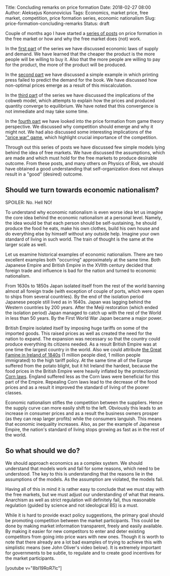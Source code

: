 Title: Concluding remarks on price formation
Date: 2018-02-27 08:00
Author: Aleksejus Kononovicius
Tags: Economics, market price, free market, competition, price formation series, economic nationalism
Slug: price-formation-concluding-remarks
Status: draft

Couple of months ago I have started a [series of posts](/tag/price-formation-series/) on price formation in the free market or how and why the free market does (not) work.

In the [first part]({filename}/articles/2017/paklausos-ir-pasiulos-desniai.md) of the series we have discussed economic laws of supply and demand. We have learned that the cheaper the product is the more people will be willing to buy it. Also that the more people are willing to pay for the product, the more of the product will be produced.

In the [second part]({filename}/articles/2018/price-formation-printing-press.md) we have discussed a simple example in which printing press failed to predict the demand for the book. We have discussed how non-optimal prices emerge as a result of this miscalculation.

In the [third part]({filename}/articles/2018/cobweb-model.md) of the series we have discussed the implications of the cobweb model, which attempts to explain how the prices and produced quantity converge to equilibrium. We have noted that this convergence is not immediate and may take some time.

In the [fourth part]({filename}/articles/2018/price-formation-game-theory.md) we have looked into the price formation from game theory perspective. We discussed why competition should emerge and why it might not. We had also discussed some interesting implications of the ["price war" game]({filename}/articles/2018/price-war-game.md), which highlight crucial importance of the competition.

Through out this series of posts we have discussed few simple models lying behind the idea of free markets. We have discussed the assumptions, which are made and which must hold for the free markets to produce desirable outcome. From these posts, and many others on Physics of Risk, we should have obtained a good understanding that self-organization does not always result in a "good" (desired) outcome.

## Should we turn towards economic nationalism?

SPOILER: No. Hell NO!

To understand why economic nationalism is even worse idea let us imagine the core idea behind the economic nationalism at a personal level. Namely, the idea would be that each person should be self-sustaining, he should produce the food he eats, make his own clothes, build his own house and do everything else by himself without any outside help. Imagine your own standard of living in such world. The train of thought is the same at the larger scale as well.

Let us examine historical examples of economic nationalism. There are two excellent examples both "occurring" approximately at the same time. Both Japanese Empire and British Empire in the XVIIth century decided that foreign trade and influence is bad for the nation and turned to economic nationalism.

From 1630s to 1850s Japan isolated itself from the rest of the world banning almost all foreign trade (with exception of couple of ports, which were open to ships from several countries). By the end of the isolation period Japanese people still lived as in 1640s. Japan was lagging behind the Western countries by 200 years. After the Meiji restoration (which ended the isolation period) Japan managed to catch up with the rest of the World in less than 50 years. By the First World War Japan became a major power.

British Empire isolated itself by imposing huge tariffs on some of the imported goods. This raised prices as well as created the need for the nation to expand. The expansion was necessary so that the country could produce everything its citizens needed. As a result British Empire was at one time the largest country in the world. Also we could attribute [the Great Famine in Ireland of 1840s](https://en.wikipedia.org/wiki/Great_Famine_%28Ireland%29) (1 million people died, 1 million people immigrated) to the high tariff policy. At the same time all of the Europe suffered from the potato blight, but it hit Ireland the hardest, because the food prices in the British Empire were heavily inflated by the protectionist [Corn laws](https://en.wikipedia.org/wiki/Corn_Laws). England suffered less as the Corn laws were beneficial for this part of the Empire. Repealing Corn laws lead to the decrease of the food prices and as a result it improved the standard of living of the poorer classes.

Economic nationalism stifles the competition between the suppliers. Hence the supply curve can more easily shift to the left. Obviously this leads to an increase in consumer prices and as a result the business owners prosper (as they can reap larger profits) while the consumers languish. This means that economic inequality increases. Also, as per the example of Japanese Empire, the nation's standard of living stops growing as fast as in the rest of the world.

## So what should we do?

We should approach economics as a complex system. We should understand that models work and fail for some reasons, which need to be understood. The key to this is understanding that the reasons lie in the assumptions of the models. As the assumption are violated, the models fail.

Having all of this in mind it is rather easy to conclude that we must stay with the free markets, but we must adjust our understanding of what that means. Anarchism as well as strict regulation will definitely fail, thus reasonable regulation (guided by science and not ideological BS) is a must.

While it is hard to provide exact policy suggestions, the primary goal should be promoting competition between the market participants. This could be done by making market information transparent, freely and easily available. By making it easier for new competitors to enter and deter existing competitors from going into price wars with new ones. Though it is worth to note that there already are a lot bad examples of trying to achieve this with simplistic means (see John Oliver's video below). It is extremely important for governments to be subtle, to regulate and to create good incentives for the market participants.

[youtube v="8bl19RoR7lc"]
